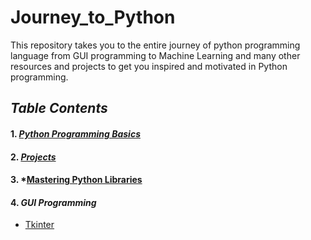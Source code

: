 # Journey_to_Python
This repository takes you to the entire journey of python programming language from GUI programming to  Machine Learning and many other resources and projects to get you inspired and motivated in Python programming.

## *Table Contents*
#### 1. *[Python Programming Basics](https://github.com/akashdiphazra/Journey_to_Python/tree/main/Python%20Programming%20Basics)*
#### 2. *[Projects](https://github.com/akashdiphazra/Journey_to_Python/tree/main/Projects)*
#### 3. *[Mastering Python Libraries]()
#### 4. *GUI Programming*
   - [Tkinter](https://github.com/akashdiphazra/Journey_to_Python/tree/main/GUI%20Programming)
